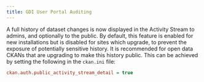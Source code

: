 ```yaml
---
title: GDI User Portal Auditing
---
```


A full history of dataset changes is now displayed in the Activity Stream to admins, and optionally to the public. By default, this feature is enabled for new installations but is disabled for sites which upgrade, to prevent the exposure of potentially sensitive history. It is recommended for open data CKANs that are upgrading to make this history public. This can be achieved by setting the following in the `ckan.ini` file:

```ini
ckan.auth.public_activity_stream_detail = true
